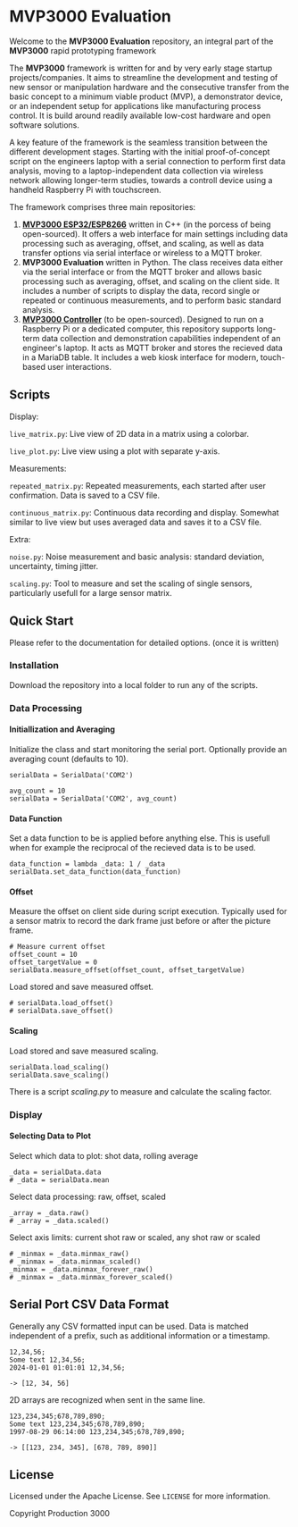 # MVP3000 Evaluation

Welcome to the **MVP3000 Evaluation** repository, an integral part of the **MVP3000** rapid prototyping framework

The **MVP3000** framework is written for and by very early stage startup projects/companies. It aims to streamline the development and testing of new sensor or manipulation hardware and the consecutive transfer from the basic concept to a minimum viable product (MVP), a demonstrator device, or an independent setup for applications like manufacturing process control. It is build around readily available low-cost hardware and open software solutions.

A key feature of the framework is the seamless transition between the different development stages. Starting with the initial proof-of-concept script on the engineers laptop with a serial connection to perform first data analysis, moving to a laptop-independent data collection via wireless network allowing longer-term studies, towards a controll device using a handheld Raspberry Pi with touchscreen.

The framework comprises three main repositories:
1.  **[MVP3000 ESP32/ESP8266](https://github.com/Production3000/mvp3000esp)** written in C++ (in the porcess of being open-sourced). It offers a web interface for main settings including data processing such as averaging, offset, and scaling, as well as data transfer options via serial interface or wireless to a MQTT broker.
2.  **MVP3000 Evaluation** written in Python. The class receives data either via the serial interface or from the MQTT broker and allows basic processing such as averaging, offset, and scaling on the client side. It includes a number of scripts to display the data, record single or repeated or continuous measurements, and to perform basic standard analysis.
3.  **[MVP3000 Controller](https://github.com/Production3000/mvp3000controller)** (to be open-sourced). Designed to run on a Raspberry Pi or a dedicated computer, this repository supports long-term data collection and demonstration capabilities independent of an engineer's laptop. It acts as MQTT broker and stores the recieved data in a MariaDB table. It includes a web kiosk interface for modern, touch-based user interactions.



## Scripts

Display:

`live_matrix.py`: Live view of 2D data in a matrix using a colorbar.

`live_plot.py`: Live view using a plot with separate y-axis.

Measurements:

`repeated_matrix.py`: Repeated measurements, each started after user confirmation. Data is saved to a CSV file.

`continuous_matrix.py`: Continuous data recording and display. Somewhat similar to live view but uses averaged data and saves it to a CSV file.   

Extra:

`noise.py`: Noise measurement and basic analysis: standard deviation, uncertainty, timing jitter.

`scaling.py`: Tool to measure and set the scaling of single sensors, particularly usefull for a large sensor matrix.



## Quick Start

Please refer to the documentation for detailed options. (once it is written)


### Installation

Download the repository into a local folder to run any of the scripts.


### Data Processing

#### Initiallization and Averaging

Initialize the class and start monitoring the serial port. Optionally provide an averaging count (defaults to 10).

    serialData = SerialData('COM2')
    
    avg_count = 10
    serialData = SerialData('COM2', avg_count)

#### Data Function

Set a data function to be is applied before anything else. This is usefull when for example the reciprocal of the recieved data is to be used.

    data_function = lambda _data: 1 / _data
    serialData.set_data_function(data_function)

#### Offset

Measure the offset on client side during script execution. Typically used for a sensor matrix to record the dark frame just before or after the picture frame. 

    # Measure current offset
    offset_count = 10
    offset_targetValue = 0
    serialData.measure_offset(offset_count, offset_targetValue)

Load stored and save measured offset.

    # serialData.load_offset()
    # serialData.save_offset()

#### Scaling

Load stored and save measured scaling.

    serialData.load_scaling()
    serialData.save_scaling()

There is a script *scaling.py* to measure and calculate the scaling factor.


### Display

#### Selecting Data to Plot

Select which data to plot: shot data, rolling average

    _data = serialData.data
    # _data = serialData.mean

Select data processing: raw, offset, scaled

    _array = _data.raw()
    # _array = _data.scaled()

Select axis limits: current shot raw or scaled, any shot raw or scaled 

    # _minmax = _data.minmax_raw()
    # _minmax = _data.minmax_scaled()
    _minmax = _data.minmax_forever_raw()
    # _minmax = _data.minmax_forever_scaled()



## Serial Port CSV Data Format

Generally any CSV formatted input can be used. Data is matched independent of a prefix, such as additional information or a timestamp.

    12,34,56;
    Some text 12,34,56;
    2024-01-01 01:01:01 12,34,56;
    
    -> [12, 34, 56]

2D arrays are recognized when sent in the same line.

    123,234,345;678,789,890;
    Some text 123,234,345;678,789,890;
    1997-08-29 06:14:00 123,234,345;678,789,890;

    -> [[123, 234, 345], [678, 789, 890]]



## License

Licensed under the Apache License. See `LICENSE` for more information.

Copyright Production 3000
